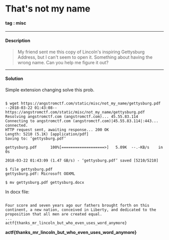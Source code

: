 # **That's not my name**

#### tag : misc

-----------------------------------------------

#### Description

>My friend sent me this copy of Lincoln's inspiring Gettysburg Address, but I can't seem to open it. Something about having the wrong name. Can you help me figure it out?

-----------------------------------------------

#### Solution

Simple extension changing solve this prob.

~~~

$ wget https://angstromctf.com/static/misc/not_my_name/gettysburg.pdf
--2018-03-22 01:43:08--  https://angstromctf.com/static/misc/not_my_name/gettysburg.pdf
Resolving angstromctf.com (angstromctf.com)... 45.55.83.114
Connecting to angstromctf.com (angstromctf.com)|45.55.83.114|:443... connected.
HTTP request sent, awaiting response... 200 OK
Length: 5210 (5.1K) [application/pdf]
Saving to: ‘gettysburg.pdf’

gettysburg.pdf      100%[===================>]   5.09K  --.-KB/s    in 0s      

2018-03-22 01:43:09 (1.47 GB/s) - ‘gettysburg.pdf’ saved [5210/5210]

$ file gettysburg.pdf
gettysburg.pdf: Microsoft OOXML

$ mv gettysburg.pdf gettysburg.docx

~~~

In docx file:

~~~

Four score and seven years ago our fathers brought forth on this continent, a new nation, conceived in Liberty, and dedicated to the proposition that all men are created equal.
...
actf{thanks_mr_lincoln_but_who_even_uses_word_anymore}

~~~

**actf{thanks_mr_lincoln_but_who_even_uses_word_anymore}**

